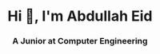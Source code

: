 
<h1 align="center">Hi 👋, I'm Abdullah Eid</h1>
<h3 align="center">A Junior at Computer Engineering</h3>
